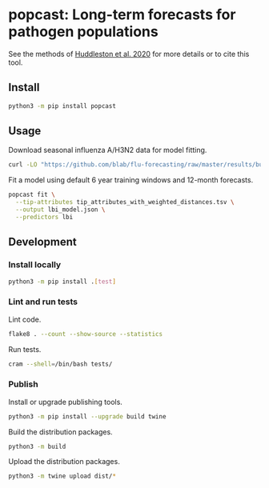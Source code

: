 # popcast: Long-term forecasts for pathogen populations

See the methods of [Huddleston et al. 2020](https://doi.org/10.7554/eLife.60067) for more details or to cite this tool.

## Install

``` bash
python3 -m pip install popcast
```

## Usage

Download seasonal influenza A/H3N2 data for model fitting.

``` bash
curl -LO "https://github.com/blab/flu-forecasting/raw/master/results/builds/natural/natural_sample_1_with_90_vpm_sliding/tip_attributes_with_weighted_distances.tsv"
```

Fit a model using default 6 year training windows and 12-month forecasts.

``` bash
popcast fit \
  --tip-attributes tip_attributes_with_weighted_distances.tsv \
  --output lbi_model.json \
  --predictors lbi
```

## Development

### Install locally

``` bash
python3 -m pip install .[test]
```

### Lint and run tests

Lint code.

``` bash
flake8 . --count --show-source --statistics
```

Run tests.

``` bash
cram --shell=/bin/bash tests/
```

### Publish

Install or upgrade publishing tools.

``` bash
python3 -m pip install --upgrade build twine
```

Build the distribution packages.

``` bash
python3 -m build
```

Upload the distribution packages.

``` bash
python3 -m twine upload dist/*
```
